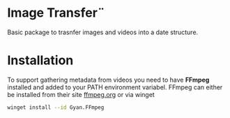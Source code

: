 # Image Transfer¨

Basic package to trasnfer images and videos into a date structure.


# Installation

To support gathering metadata from videos you need to have **FFmpeg** installed and added to your PATH environment variabel. FFmpeg can either be installed from their site [ffmpeg.org](https://ffmpeg.org/download.html) or via winget
```sh
winget install --id Gyan.FFmpeg
```